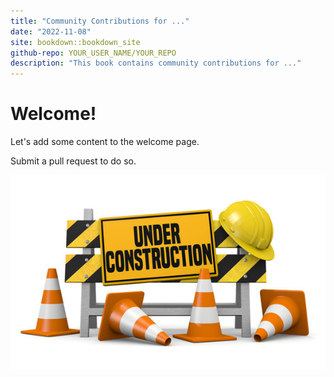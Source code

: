 ```yaml
---
title: "Community Contributions for ..."
date: "2022-11-08"
site: bookdown::bookdown_site
github-repo: YOUR_USER_NAME/YOUR_REPO
description: "This book contains community contributions for ..."
---
```


# Welcome!

Let's add some content to the welcome page.

Submit a pull request to do so.

![Under construction](under_construction.jpg)
